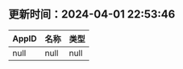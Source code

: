 ## 更新时间：2024-04-01 22:53:46
| AppID | 名称 | 类型  |
| :-------------------- | :----------------------------- | :----------- |
| null | null| null |
